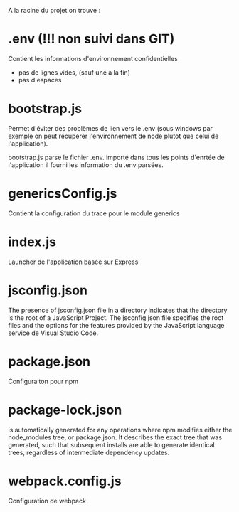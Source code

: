 A la racine du projet on trouve :

# .env (!!! non suivi dans GIT) 
Contient les informations d'environnement confidentielles

* pas de lignes vides, (sauf une à la fin)
* pas d'espaces

# bootstrap.js
Permet d'éviter des problèmes de lien vers le .env (sous windows par exemple on peut récupérer l'environnement de node plutot que celui de l'application).

bootstrap.js parse le fichier .env. importé dans tous les points d'enrtée de l'application il fourni les information du .env parsées.

# genericsConfig.js
Contient la configuration du trace pour le module generics

# index.js
Launcher de l'application basée sur Express

# jsconfig.json
The presence of jsconfig.json file in a directory indicates that the directory is the root of a JavaScript Project. The jsconfig.json file specifies the root files and the options for the features provided by the JavaScript language service de Visual Studio Code.

# package.json 
Configuraiton pour npm

# package-lock.json
is automatically generated for any operations where npm modifies either the node_modules tree, or package.json. It describes the exact tree that was generated, such that subsequent installs are able to generate identical trees, regardless of intermediate dependency updates.

# webpack.config.js
Configuration de webpack
